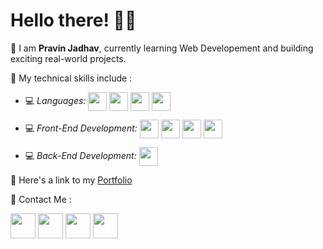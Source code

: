 # Hello there! 👋🏻


📌 I am **Pravin Jadhav**, currently learning Web Developement and building exciting real-world projects.

📌 My technical skills include :


 - 💻 *Languages:*  <img align="center" height="30" src="https://img.icons8.com/color/144/000000/javascript.png"/> <img align="center" height="30" src="https://img.icons8.com/ultraviolet/480/000000/react.png"/> <img align="center" height="30" src="https://img.icons8.com/color/48/000000/typescript.png"/> <img align="center" height="30" src="https://user-images.githubusercontent.com/69760792/121766706-a67ec180-cb71-11eb-923d-69fc323bafa4.png"/>

 - 💻 *Front-End Development:* <img align="center" height="30" src="https://img.icons8.com/color/144/000000/html-5.png"/> <img align="center" height="30" src="https://img.icons8.com/color/144/000000/css3.png"/> <img align="center" height="30" src="https://img.icons8.com/color/144/000000/javascript.png"/> <img align="center" height="30" src="https://img.icons8.com/ultraviolet/480/000000/react.png"/> 

 - 💻 *Back-End Development:*  <img align="center" height="30" src="https://user-images.githubusercontent.com/69760792/121766706-a67ec180-cb71-11eb-923d-69fc323bafa4.png"/> 


📌 Here's a link to my [Portfolio](https://pravinjadhav.com/)


📌 Contact Me :

[<img align="center" height="40" src="https://img.icons8.com/color/48/000000/hot-article.png"/>](https://pravinjadhav.hashnode.dev/)
[<img align="center" height="40" src="https://img.icons8.com/color/144/000000/linkedin.png"/>](https://www.linkedin.com/pravinpadmakarjadhav/)
[<img align="center" height="40" src="https://img.icons8.com/fluent/144/000000/twitter.png"/>](https://twitter.com/askpravinjadhav)
[<img align="center" height="40" src="https://img.icons8.com/fluent/144/000000/instagram-new.png"/>](https://www.instagram.com/askpravinjadhav/)
